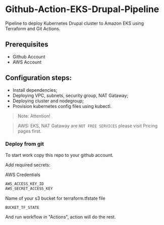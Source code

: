 # Github-Action-EKS-Drupal-Pipeline
Pipeline to deploy Kubernetes Drupal cluster to Amazon EKS using Terraform and Git Actions.



## Prerequisites



- Github Account 
- AWS Account 



## Configuration steps:
- Install dependencies;
- Deploying VPC, subnets, security group, NAT Gataway;
- Deploying cluster and nodegroup;
- Provision kubernetes config files using kubectl.


> Note: Attention!

> AWS: EKS, NAT Gataway are `NOT FREE SERVICES` please visit Pricing pages first.


### Deploy from git


To start work copy this repo to your github account.

Add required secrets:

 AWS Credentials


```sh
AWS_ACCESS_KEY_ID
AWS_SECRET_ACCESS_KEY
```

Name of your s3 bucket for terraform.tfstate file


```sh
BUCKET_TF_STATE
```

And run workflow in "Actions", action will do the rest.
